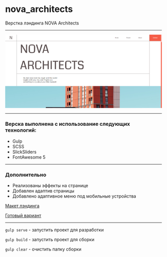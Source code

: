 # nova_architects
Верстка лэндинга NOVA Architects

___


![preview_nova](dist/img/preview_nova.png)


____

### Верска выполнена с использование следующих технологий:

* Gulp
* SCSS
* SlickSliders
* FontAwesome 5
___

### Дополнительно

* Реализованы эффекты на странице
* Добавлен адаптив страницы
* Добавлено адаптивное меню под мобильные устройства


[Макет лэндинга](https://www.figma.com/file/L2f6Ex8oLNYwqS5R7IY9C2/Nova?node-id=0%3A1)

[Готовый вариант](https://nova-architects.netlify.app/)

___

``` gulp serve ```  -  запустить проект для разработки

``` gulp build ```  -  запустить проект для сборки

``` gulp clear ```  -  очистить папку сборки
